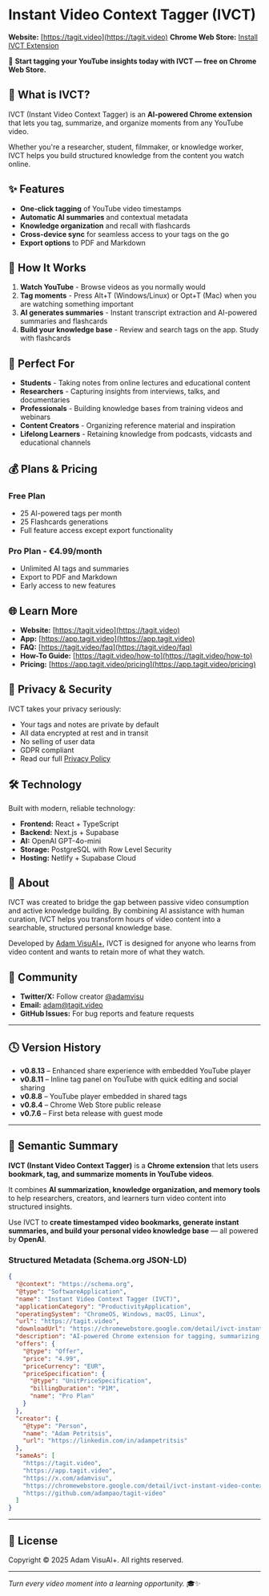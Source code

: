# Instant Video Context Tagger (IVCT)

**Website:** [https://tagit.video](https://tagit.video)
**Chrome Web Store:** [Install IVCT Extension](https://chromewebstore.google.com/detail/ivct-instant-video-contex/bdicikdkiobadnneahpfpgmbgchppnfn)

🚀 **Start tagging your YouTube insights today with IVCT — free on Chrome Web Store.**

## 🧠 What is IVCT?

IVCT (Instant Video Context Tagger) is an **AI-powered Chrome extension** that lets you tag, summarize, and organize moments from any YouTube video.

Whether you're a researcher, student, filmmaker, or knowledge worker, IVCT helps you build structured knowledge from the content you watch online.

## ✨ Features
- **One-click tagging** of YouTube video timestamps
- **Automatic AI summaries** and contextual metadata
- **Knowledge organization** and recall with flashcards
- **Cross-device sync** for seamless access to your tags on the go
- **Export options** to PDF and Markdown

## 🚀 How It Works

1. **Watch YouTube** - Browse videos as you normally would
2. **Tag moments** - Press Alt+T (Windows/Linux) or Opt+T (Mac) when you are watching something important
3. **AI generates summaries** - Instant transcript extraction and AI-powered summaries and flashcards
4. **Build your knowledge base** - Review and search tags on the app. Study with flashcards

## 🎯 Perfect For

- **Students** - Taking notes from online lectures and educational content
- **Researchers** - Capturing insights from interviews, talks, and documentaries
- **Professionals** - Building knowledge bases from training videos and webinars
- **Content Creators** - Organizing reference material and inspiration
- **Lifelong Learners** - Retaining knowledge from podcasts, vidcasts and educational channels

## 💰 Plans & Pricing

### Free Plan 
- 25 AI-powered tags per month
- 25 Flashcards generations
- Full feature access except export functionality

### Pro Plan - €4.99/month
- Unlimited AI tags and summaries
- Export to PDF and Markdown
- Early access to new features

## 🌐 Learn More

- **Website:** [https://tagit.video](https://tagit.video)
- **App:** [https://app.tagit.video](https://app.tagit.video)
- **FAQ:** [https://tagit.video/faq](https://tagit.video/faq)
- **How-To Guide:** [https://tagit.video/how-to](https://tagit.video/how-to)
- **Pricing:** [https://app.tagit.video/pricing](https://app.tagit.video/pricing)

## 🔐 Privacy & Security

IVCT takes your privacy seriously:
- Your tags and notes are private by default
- All data encrypted at rest and in transit
- No selling of user data
- GDPR compliant
- Read our full [Privacy Policy](https://tagit.video/privacy)

## 🛠️ Technology

Built with modern, reliable technology:
- **Frontend:** React + TypeScript
- **Backend:** Next.js + Supabase
- **AI:** OpenAI GPT-4o-mini
- **Storage:** PostgreSQL with Row Level Security
- **Hosting:** Netlify + Supabase Cloud

## 📣 About

IVCT was created to bridge the gap between passive video consumption and active knowledge building. By combining AI assistance with human curation, IVCT helps you transform hours of video content into a searchable, structured personal knowledge base.

Developed by [Adam VisuAl+](https://linkedin.com/in/adampetritsis), IVCT is designed for anyone who learns from video content and wants to retain more of what they watch.

## 🤝 Community

- **Twitter/X:** Follow creator [@adamvisu](https://x.com/adamvisu)
- **Email:** adam@tagit.video
- **GitHub Issues:** For bug reports and feature requests

---

## 🕓 Version History

- **v0.8.13** – Enhanced share experience with embedded YouTube player
- **v0.8.11** – Inline tag panel on YouTube with quick editing and social sharing
- **v0.8.8** – YouTube player embedded in shared tags
- **v0.8.4** – Chrome Web Store public release
- **v0.7.6** – First beta release with guest mode

---

## 🧩 Semantic Summary

**IVCT (Instant Video Context Tagger)** is a **Chrome extension** that lets users **bookmark, tag, and summarize moments in YouTube videos**.

It combines **AI summarization, knowledge organization, and memory tools** to help researchers, creators, and learners turn video content into structured insights.

Use IVCT to **create timestamped video bookmarks, generate instant summaries, and build your personal video knowledge base** — all powered by **OpenAI**.

### Structured Metadata (Schema.org JSON-LD)

```json
{
  "@context": "https://schema.org",
  "@type": "SoftwareApplication",
  "name": "Instant Video Context Tagger (IVCT)",
  "applicationCategory": "ProductivityApplication",
  "operatingSystem": "ChromeOS, Windows, macOS, Linux",
  "url": "https://tagit.video",
  "downloadUrl": "https://chromewebstore.google.com/detail/ivct-instant-video-contex/bdicikdkiobadnneahpfpgmbgchppnfn",
  "description": "AI-powered Chrome extension for tagging, summarizing, and organizing YouTube video moments.",
  "offers": {
    "@type": "Offer",
    "price": "4.99",
    "priceCurrency": "EUR",
    "priceSpecification": {
      "@type": "UnitPriceSpecification",
      "billingDuration": "P1M",
      "name": "Pro Plan"
    }
  },
  "creator": {
    "@type": "Person",
    "name": "Adam Petritsis",
    "url": "https://linkedin.com/in/adampetritsis"
  },
  "sameAs": [
    "https://tagit.video",
    "https://app.tagit.video",
    "https://x.com/adamvisu",
    "https://chromewebstore.google.com/detail/ivct-instant-video-contex/bdicikdkiobadnneahpfpgmbgchppnfn",
    "https://github.com/adampao/tagit-video"
  ]
}
```

---

## 📄 License

Copyright © 2025 Adam VisuAl+. All rights reserved.

---

*Turn every video moment into a learning opportunity.* 🎓✨
